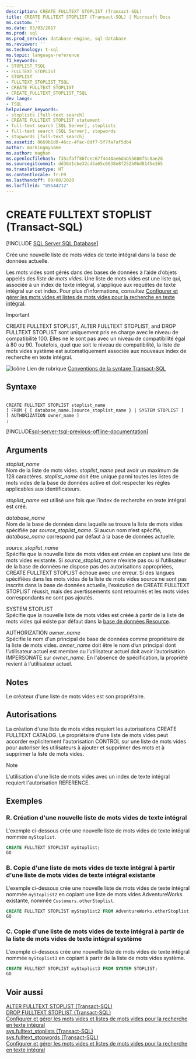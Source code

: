 ```yaml
---
description: CREATE FULLTEXT STOPLIST (Transact-SQL)
title: CREATE FULLTEXT STOPLIST (Transact-SQL) | Microsoft Docs
ms.custom: ''
ms.date: 03/03/2017
ms.prod: sql
ms.prod_service: database-engine, sql-database
ms.reviewer: ''
ms.technology: t-sql
ms.topic: language-reference
f1_keywords:
- STOPLIST_TSQL
- FULLTEXT STOPLIST
- STOPLIST
- FULLTEXT_STOPLIST_TSQL
- CREATE FULLTEXT STOPLIST
- CREATE_FULLTEXT_STOPLIST_TSQL
dev_langs:
- TSQL
helpviewer_keywords:
- stoplists [full-text search]
- CREATE FULLTEXT STOPLIST statement
- full-text search [SQL Server], stoplists
- full-text search [SQL Server], stopwords
- stopwords [full-text search]
ms.assetid: 0669b1d0-46cc-4fac-8df7-5f7fa7af5db4
author: markingmyname
ms.author: maghan
ms.openlocfilehash: f35cfbff80fcec67f4448ae6dab55688f5c8ae28
ms.sourcegitcommit: dd36d1cbe32cd5a65c6638e8f252b0bd8145e165
ms.translationtype: HT
ms.contentlocale: fr-FR
ms.lasthandoff: 09/08/2020
ms.locfileid: "89544212"
---
```

# <a name="create-fulltext-stoplist-transact-sql"></a>CREATE FULLTEXT STOPLIST (Transact-SQL)
[!INCLUDE [SQL Server SQL Database](../../includes/applies-to-version/sql-asdb.md)]

  Crée une nouvelle liste de mots vides de texte intégral dans la base de données actuelle.  
  
 Les mots vides sont gérés dans des bases de données à l’aide d’objets appelés des *liste de mots vides*. Une liste de mots vides est une liste qui, associée à un index de texte intégral, s'applique aux requêtes de texte intégral sur cet index. Pour plus d’informations, consultez [Configurer et gérer les mots vides et listes de mots vides pour la recherche en texte intégral](../../relational-databases/search/configure-and-manage-stopwords-and-stoplists-for-full-text-search.md).  
  
> [!IMPORTANT]  
>  CREATE FULLTEXT STOPLIST, ALTER FULLTEXT STOPLIST, and DROP FULLTEXT STOPLIST sont uniquement pris en charge avec le niveau de compatibilité 100. Elles ne le sont pas avec un niveau de compatibilité égal à 80 ou 90. Toutefois, quel que soit le niveau de compatibilité, la liste de mots vides système est automatiquement associée aux nouveaux index de recherche en texte intégral.  
  
 ![Icône Lien de rubrique](../../database-engine/configure-windows/media/topic-link.gif "Icône du lien de rubrique") [Conventions de la syntaxe Transact-SQL](../../t-sql/language-elements/transact-sql-syntax-conventions-transact-sql.md)  
  
## <a name="syntax"></a>Syntaxe  
  
```syntaxsql
  
CREATE FULLTEXT STOPLIST stoplist_name  
[ FROM { [ database_name.]source_stoplist_name } | SYSTEM STOPLIST ]  
[ AUTHORIZATION owner_name ]  
;  
```  

[!INCLUDE[sql-server-tsql-previous-offline-documentation](../../includes/sql-server-tsql-previous-offline-documentation.md)]

## <a name="arguments"></a>Arguments
 *stoplist_name*  
 Nom de la liste de mots vides. *stoplist_name* peut avoir un maximum de 128 caractères. *stoplist_name* doit être unique parmi toutes les listes de mots vides de la base de données active et doit respecter les règles applicables aux identificateurs.  
  
 *stoplist_name* est utilisé une fois que l’index de recherche en texte intégral est créé.  
  
 *database_name*  
 Nom de la base de données dans laquelle se trouve la liste de mots vides spécifiée par *source_stoplist_name*. Si aucun nom n’est spécifié, *database_name* correspond par défaut à la base de données actuelle.  
  
 *source_stoplist_name*  
 Spécifie que la nouvelle liste de mots vides est créée en copiant une liste de mots vides existante. Si *source_stoplist_name* n’existe pas ou si l’utilisateur de la base de données ne dispose pas des autorisations appropriées, CREATE FULLTEXT STOPLIST échoue avec une erreur. Si des langues spécifiées dans les mots vides de la liste de mots vides source ne sont pas inscrits dans la base de données actuelle, l'exécution de CREATE FULLTEXT STOPLIST réussit, mais des avertissements sont retournés et les mots vides correspondants ne sont pas ajoutés.  
  
 SYSTEM STOPLIST  
 Spécifie que la nouvelle liste de mots vides est créée à partir de la liste de mots vides qui existe par défaut dans la [base de données Resource](../../relational-databases/databases/resource-database.md).  
  
 AUTHORIZATION *owner_name*  
 Spécifie le nom d'un principal de base de données comme propriétaire de la liste de mots vides. *owner_name* doit être le nom d’un principal dont l’utilisateur actuel est membre ou l’utilisateur actuel doit avoir l’autorisation IMPERSONATE sur *owner_name*. En l'absence de spécification, la propriété revient à l'utilisateur actuel.  
  
## <a name="remarks"></a>Notes  
 Le créateur d'une liste de mots vides est son propriétaire.  
  
## <a name="permissions"></a>Autorisations  
 La création d'une liste de mots vides requiert les autorisations CREATE FULLTEXT CATALOG. Le propriétaire d'une liste de mots vides peut accorder explicitement l'autorisation CONTROL sur une liste de mots vides pour autoriser les utilisateurs à ajouter et supprimer des mots et à supprimer la liste de mots vides.  
  
> [!NOTE]  
>  L'utilisation d'une liste de mots vides avec un index de texte intégral requiert l'autorisation REFERENCE.  
  
## <a name="examples"></a>Exemples  
  
### <a name="a-creating-a-new-full-text-stoplist"></a>R. Création d'une nouvelle liste de mots vides de texte intégral  
 L'exemple ci-dessous crée une nouvelle liste de mots vides de texte intégral nommée `myStoplist`.  
  
```sql  
CREATE FULLTEXT STOPLIST myStoplist;  
GO  
```  
  
### <a name="b-copying-a-full-text-stoplist-from-an-existing-full-text-stoplist"></a>B. Copie d'une liste de mots vides de texte intégral à partir d'une liste de mots vides de texte intégral existante  
 L'exemple ci-dessous crée une nouvelle liste de mots vides de texte intégral nommée `myStoplist2` en copiant une liste de mots vides AdventureWorks existante, nommée `Customers.otherStoplist`.  
  
```sql  
CREATE FULLTEXT STOPLIST myStoplist2 FROM AdventureWorks.otherStoplist;  
GO  
```  
  
### <a name="c-copying-a-full-text-stoplist-from-the-system-full-text-stoplist"></a>C. Copie d'une liste de mots vides de texte intégral à partir de la liste de mots vides de texte intégral système  
 L'exemple ci-dessous crée une nouvelle liste de mots vides de texte intégral nommée `myStoplist3` en copiant à partir de la liste de mots vides système.  
  
```sql  
CREATE FULLTEXT STOPLIST myStoplist3 FROM SYSTEM STOPLIST;  
GO  
```  
  
## <a name="see-also"></a>Voir aussi  
 [ALTER FULLTEXT STOPLIST &#40;Transact-SQL&#41;](../../t-sql/statements/alter-fulltext-stoplist-transact-sql.md)   
 [DROP FULLTEXT STOPLIST &#40;Transact-SQL&#41;](../../t-sql/statements/drop-fulltext-stoplist-transact-sql.md)   
 [Configurer et gérer les mots vides et listes de mots vides pour la recherche en texte intégral](../../relational-databases/search/configure-and-manage-stopwords-and-stoplists-for-full-text-search.md)   
 [sys.fulltext_stoplists &#40;Transact-SQL&#41;](../../relational-databases/system-catalog-views/sys-fulltext-stoplists-transact-sql.md)   
 [sys.fulltext_stopwords &#40;Transact-SQL&#41;](../../relational-databases/system-catalog-views/sys-fulltext-stopwords-transact-sql.md)   
 [Configurer et gérer les mots vides et listes de mots vides pour la recherche en texte intégral](../../relational-databases/search/configure-and-manage-stopwords-and-stoplists-for-full-text-search.md)  
  
  
